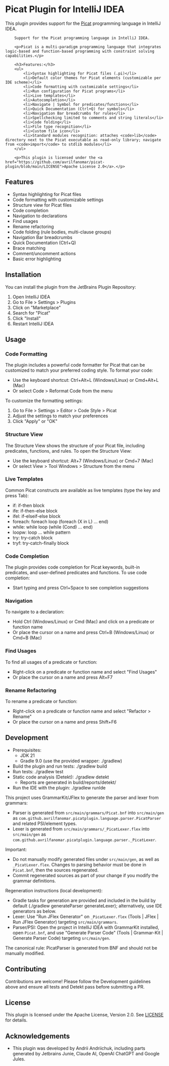 # Picat Plugin for IntelliJ IDEA

This plugin provides support for the [Picat](http://picat-lang.org/) programming language in IntelliJ IDEA.
<!-- Plugin description -->

        Support for the Picat programming language in IntelliJ IDEA.

        <p>Picat is a multi-paradigm programming language that integrates logic-based and function-based programming with constraint solving capabilities.</p>

        <h3>Features:</h3>
        <ul>
            <li>Syntax highlighting for Picat files (.pi)</li>
            <li>Default color themes for Picat elements (customizable per IDE scheme)</li>
            <li>Code formatting with customizable settings</li>
            <li>Run configuration for Picat programs</li>
            <li>Live templates</li>
            <li>Autocompletion</li>
            <li>Navigate | Symbol for predicates/functions</li>
            <li>Quick Documentation (Ctrl+Q) for symbols</li>
            <li>Navigation Bar breadcrumbs for rules</li>
            <li>Spellchecking limited to comments and string literals</li>
            <li>Code folding</li>
            <li>File type recognition</li>
            <li>Custom file icon</li>
            <li>Standard modules recognition: attaches <code>lib</code> directory next to the Picat executable as read-only library; navigate from <code>import</code> to stdlib modules</li>
        </ul>

        <p>This plugin is licensed under the <a href="https://github.com/avrilfanomar/picat-plugin/blob/main/LICENSE">Apache License 2.0</a>.</p>

<!-- Plugin description end -->

## Features

- Syntax highlighting for Picat files
- Code formatting with customizable settings
- Structure view for Picat files
- Code completion
- Navigation to declarations
- Find usages
- Rename refactoring
- Code folding (rule bodies, multi-clause groups)
- Navigation Bar breadcrumbs
- Quick Documentation (Ctrl+Q)
- Brace matching
- Comment/uncomment actions
- Basic error highlighting

## Installation

You can install the plugin from the JetBrains Plugin Repository:

1. Open IntelliJ IDEA
2. Go to File > Settings > Plugins
3. Click on "Marketplace"
4. Search for "Picat"
5. Click "Install"
6. Restart IntelliJ IDEA

## Usage

### Code Formatting

The plugin includes a powerful code formatter for Picat that can be customized to match your preferred coding style. To
format your code:

- Use the keyboard shortcut: Ctrl+Alt+L (Windows/Linux) or Cmd+Alt+L (Mac)
- Or select Code > Reformat Code from the menu

To customize the formatting settings:

1. Go to File > Settings > Editor > Code Style > Picat
2. Adjust the settings to match your preferences
3. Click "Apply" or "OK"

### Structure View

The Structure View shows the structure of your Picat file, including predicates, functions, and rules. To open the
Structure View:

- Use the keyboard shortcut: Alt+7 (Windows/Linux) or Cmd+7 (Mac)
- Or select View > Tool Windows > Structure from the menu

### Live Templates

Common Picat constructs are available as live templates (type the key and press Tab):

- if: if-then block
- ife: if-then-else block
- ifel: if-elseif-else block
- foreach: foreach loop (foreach (X in L) ... end)
- while: while loop (while (Cond) ... end)
- loopw: loop ... while pattern
- try: try-catch block
- tryf: try-catch-finally block

### Code Completion

The plugin provides code completion for Picat keywords, built-in predicates, and user-defined predicates and functions.
To use code completion:

- Start typing and press Ctrl+Space to see completion suggestions

### Navigation

To navigate to a declaration:

- Hold Ctrl (Windows/Linux) or Cmd (Mac) and click on a predicate or function name
- Or place the cursor on a name and press Ctrl+B (Windows/Linux) or Cmd+B (Mac)

### Find Usages

To find all usages of a predicate or function:

- Right-click on a predicate or function name and select "Find Usages"
- Or place the cursor on a name and press Alt+F7

### Rename Refactoring

To rename a predicate or function:

- Right-click on a predicate or function name and select "Refactor > Rename"
- Or place the cursor on a name and press Shift+F6

## Development

- Prerequisites:
    - JDK 21
    - Gradle 9.0 (use the provided wrapper: ./gradlew)
- Build the plugin and run tests: ./gradlew build
- Run tests: ./gradlew test
- Static code analysis (Detekt): ./gradlew detekt
    - Reports are generated in build/reports/detekt/
- Run the IDE with the plugin: ./gradlew runIde

This project uses GrammarKit/JFlex to generate the parser and lexer from grammars:

- Parser is generated from `src/main/grammars/Picat.bnf` into `src/main/gen` as
  `com.github.avrilfanomar.picatplugin.language.parser.PicatParser` and related PSI/element types.
- Lexer is generated from `src/main/grammars/_PicatLexer.flex` into `src/main/gen` as
  `com.github.avrilfanomar.picatplugin.language.parser._PicatLexer`.

Important:

- Do not manually modify generated files under `src/main/gen`, as well as `_PicatLexer.flex`. Changes to parsing
  behavior must be done in `Picat.bnf`, then the sources regenerated.
- Commit regenerated sources as part of your change if you modify the grammar definitions.

Regeneration instructions (local development):

- Gradle tasks for generation are provided and included in the build by default (./gradlew generateParser
  generateLexer); alternatively, use IDE generators as below.
- Lexer: Use "Run JFlex Generator" on `_PicatLexer.flex` (Tools | JFlex | Run JFlex Generator) targeting
  `src/main/grammars`.
- Parser/PSI: Open the project in IntelliJ IDEA with GrammarKit installed, open `Picat.bnf`, and use "Generate Parser
  Code" (Tools | Grammar-Kit | Generate Parser Code) targeting `src/main/gen`.

The canonical rule: PicatParser is generated from BNF and should not be manually modified.

## Contributing

Contributions are welcome! Please follow the Development guidelines above and ensure all tests and Detekt pass before
submitting a PR.

## License

This plugin is licensed under the Apache License, Version 2.0. See [LICENSE](LICENSE) for details.

## Acknowledgements

- This plugin was developed by Andrii Andriichuk, including parts generated by Jetbrains Junie, Claude AI, OpenAI
  ChatGPT and Google Jules.
